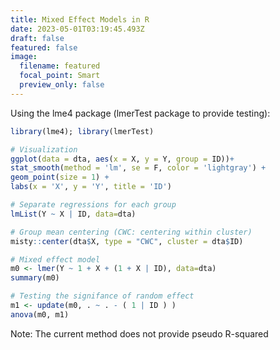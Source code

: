 ```yaml
---
title: Mixed Effect Models in R
date: 2023-05-01T03:19:45.493Z
draft: false
featured: false
image:
  filename: featured
  focal_point: Smart
  preview_only: false
---
```

U﻿sing the lme4 package (lmerTest package to provide testing):

```r
library(lme4); library(lmerTest)

# Visualization
ggplot(data = dta, aes(x = X, y = Y, group = ID))+
stat_smooth(method = 'lm', se = F, color = 'lightgray') +
geom_point(size = 1) +
labs(x = 'X', y = 'Y', title = 'ID')

# Separate regressions for each group
lmList(Y ~ X | ID, data=dta)

# Group mean centering (CWC: centering within cluster)
misty::center(dta$X, type = "CWC", cluster = dta$ID)

# Mixed effect model
m0 <- lmer(Y ~ 1 + X + (1 + X | ID), data=dta)
summary(m0)

# Testing the signifance of random effect
m1 <- update(m0, . ~ . - ( 1 | ID ) )
anova(m0, m1)


```

N﻿ote: The current method does not provide pseudo R-squared